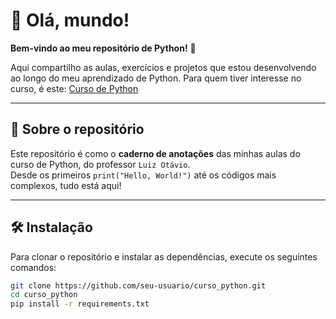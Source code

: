 # 👋 Olá, mundo!  

**Bem-vindo ao meu repositório de Python!** 🐍  

Aqui compartilho as aulas, exercícios e projetos que estou desenvolvendo ao longo do meu aprendizado de Python. Para quem tiver interesse no curso, é este: <a href="https://www.udemy.com/course/python-3-do-zero-ao-avancado/" target="_blank">Curso de Python</a>

---

## 🚀 Sobre o repositório  

Este repositório é como o **caderno de anotações** das minhas aulas do curso de Python, do professor `Luiz Otávio`.  
Desde os primeiros `print("Hello, World!")` até os códigos mais complexos, tudo está aqui!  

---

## 🛠️ Instalação

Para clonar o repositório e instalar as dependências, execute os seguintes comandos:

```bash
git clone https://github.com/seu-usuario/curso_python.git
cd curso_python
pip install -r requirements.txt

